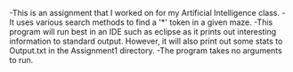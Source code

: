 -This is an assignment that I worked on for my Artificial Intelligence class.
-It uses various search methods to find a '*' token in a given maze.
-This program will run best in an IDE such as eclipse as it prints out interesting information to standard output.
 However, it will also print out some stats to Output.txt in the Assignment1 directory. 
-The program takes no arguments to run.